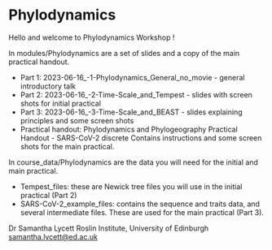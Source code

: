 # Phylodynamics

Hello and welcome to Phylodynamics Workshop !

In modules/Phylodynamics are a set of slides and a copy of the main practical handout.

* Part 1: 2023-06-16_-1-Phylodynamics_General_no_movie - general introductory talk
* Part 2: 2023-06-16_-2-Time-Scale_and_Tempest - slides with screen shots for initial practical
* Part 3: 2023-06-16_-3-Time-Scale_and_BEAST - slides explaining principles and some screen shots
* Practical handout: Phylodynamics and Phylogeography Practical Handout - SARS-CoV-2 discrete
Contains instructions and some screen shots for the main practical.


In course_data/Phylodynamics are the data you will need for the initial and main practical.
* Tempest_files: these are Newick tree files you will use in the initial practical (Part 2)
* SARS-CoV-2_example_files: contains the sequence and traits data, and several intermediate files.  These are used for the main practical (Part 3).



Dr Samantha Lycett
Roslin Institute, University of Edinburgh
samantha.lycett@ed.ac.uk
